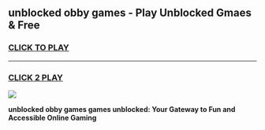
## unblocked obby games - Play Unblocked Gmaes & Free
<h3>
<a href="https://news.freeplayer.one?title=unblocked_obby_games&ref=23F">CLICK TO PLAY</a></h3>
<hr>

<h3>
<a href="https://news.freeplayer.one?title=unblocked_obby_games&ref=23F">CLICK 2 PLAY</a>
  
</h3>

<a href="https://news.freeplayer.one?title=unblocked_obby_games&ref=23F/"><img src="https://clearcache.store/games.png"></a>


**unblocked obby games games unblocked: Your Gateway to Fun and Accessible Online Gaming**
